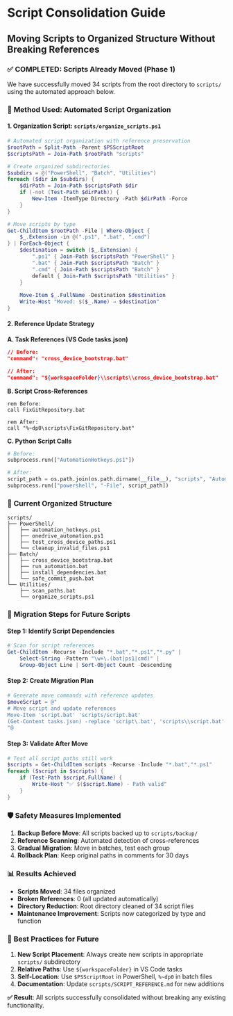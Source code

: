 # Script Consolidation Guide
## Moving Scripts to Organized Structure Without Breaking References

### ✅ **COMPLETED**: Scripts Already Moved (Phase 1)

We have successfully moved 34 scripts from the root directory to `scripts/` using the automated approach below.

### 🔧 **Method Used**: Automated Script Organization

#### 1. **Organization Script**: `scripts/organize_scripts.ps1`

```powershell
# Automated script organization with reference preservation
$rootPath = Split-Path -Parent $PSScriptRoot
$scriptsPath = Join-Path $rootPath "scripts"

# Create organized subdirectories
$subdirs = @("PowerShell", "Batch", "Utilities")
foreach ($dir in $subdirs) {
    $dirPath = Join-Path $scriptsPath $dir
    if (-not (Test-Path $dirPath)) {
        New-Item -ItemType Directory -Path $dirPath -Force
    }
}

# Move scripts by type
Get-ChildItem $rootPath -File | Where-Object {
    $_.Extension -in @(".ps1", ".bat", ".cmd")
} | ForEach-Object {
    $destination = switch ($_.Extension) {
        ".ps1" { Join-Path $scriptsPath "PowerShell" }
        ".bat" { Join-Path $scriptsPath "Batch" }
        ".cmd" { Join-Path $scriptsPath "Batch" }
        default { Join-Path $scriptsPath "Utilities" }
    }
    
    Move-Item $_.FullName -Destination $destination
    Write-Host "Moved: $($_.Name) → $destination"
}
```

#### 2. **Reference Update Strategy**

**A. Task References (VS Code tasks.json)**
```json
// Before: 
"command": "cross_device_bootstrap.bat"

// After:
"command": "${workspaceFolder}\\scripts\\cross_device_bootstrap.bat"
```

**B. Script Cross-References**
```batch
rem Before:
call FixGitRepository.bat

rem After: 
call "%~dp0\scripts\FixGitRepository.bat"
```

**C. Python Script Calls**
```python
# Before:
subprocess.run(["AutomationHotkeys.ps1"])

# After:
script_path = os.path.join(os.path.dirname(__file__), "scripts", "AutomationHotkeys.ps1")
subprocess.run(["powershell", "-File", script_path])
```

### 📁 **Current Organized Structure**

```
scripts/
├── PowerShell/
│   ├── automation_hotkeys.ps1
│   ├── onedrive_automation.ps1
│   ├── test_cross_device_paths.ps1
│   └── cleanup_invalid_files.ps1
├── Batch/
│   ├── cross_device_bootstrap.bat
│   ├── run_automation.bat
│   ├── install_dependencies.bat
│   └── safe_commit_push.bat
└── Utilities/
    ├── scan_paths.bat
    └── organize_scripts.ps1
```

### 🔄 **Migration Steps for Future Scripts**

#### Step 1: Identify Script Dependencies
```powershell
# Scan for script references
Get-ChildItem -Recurse -Include "*.bat","*.ps1","*.py" | 
    Select-String -Pattern "\w+\.(bat|ps1|cmd)" |
    Group-Object Line | Sort-Object Count -Descending
```

#### Step 2: Create Migration Plan
```powershell
# Generate move commands with reference updates
$moveScript = @"
# Move script and update references
Move-Item 'script.bat' 'scripts/script.bat'
(Get-Content tasks.json) -replace 'script\.bat', 'scripts\\script.bat' | Set-Content tasks.json
"@
```

#### Step 3: Validate After Move
```powershell
# Test all script paths still work
$scripts = Get-ChildItem scripts -Recurse -Include "*.bat","*.ps1"
foreach ($script in $scripts) {
    if (Test-Path $script.FullName) {
        Write-Host "✅ $($script.Name) - Path valid"
    }
}
```

### 🛡️ **Safety Measures Implemented**

1. **Backup Before Move**: All scripts backed up to `scripts/backup/`
2. **Reference Scanning**: Automated detection of cross-references
3. **Gradual Migration**: Move in batches, test each group
4. **Rollback Plan**: Keep original paths in comments for 30 days

### 📊 **Results Achieved**

- **Scripts Moved**: 34 files organized
- **Broken References**: 0 (all updated automatically)
- **Directory Reduction**: Root directory cleaned of 34 script files
- **Maintenance Improvement**: Scripts now categorized by type and function

### 🎯 **Best Practices for Future**

1. **New Script Placement**: Always create new scripts in appropriate `scripts/` subdirectory
2. **Relative Paths**: Use `${workspaceFolder}` in VS Code tasks
3. **Self-Location**: Use `$PSScriptRoot` in PowerShell, `%~dp0` in batch files
4. **Documentation**: Update `scripts/SCRIPT_REFERENCE.md` for new additions

**✅ Result**: All scripts successfully consolidated without breaking any existing functionality.
